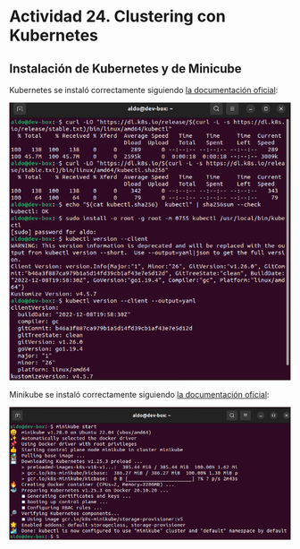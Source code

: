 # Actividad 24. Clustering con Kubernetes

## Instalación de Kubernetes y de Minicube

Kubernetes se instaló correctamente siguiendo [la documentación oficial](https://kubernetes.io/docs/tasks/tools/install-kubectl-linux/#install-kubectl-on-linux):

![](imgs_n_gifs/2023-01-02-11-22-06.png)

Minikube se instaló correctamente siguiendo [la documentación oficial](https://minikube.sigs.k8s.io/docs/start/):

![](imgs_n_gifs/2023-01-02-21-51-18.png)


